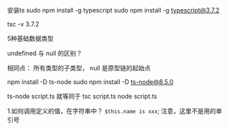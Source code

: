 安装ts
sudo npm install -g typescript
sudo npm install -g typescript@3.7.2

tsc -v
3.7.2

5种基础数据类型

undefined 与 null 的区别？

相同点：
所有类型的子类型，
null 是原型链的起始点

npm install -D ts-node
sudo npm install -D ts-node@8.5.0

ts-node script.ts
就等同于
tsc script.ts
node script.ts

1.如何调用定义的值，在字符串中？
`$this.name is xxx`;
注意，这里不是用的单引号
